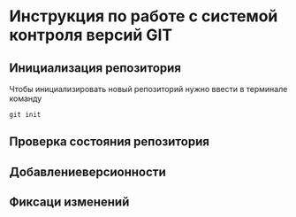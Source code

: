 # **Инструкция по работе с системой контроля версий GIT**

## Инициализация репозитория

Чтобы инициализировать новый репозиторий нужно ввести в терминале команду

    git init

## Проверка состояния репозитория

## Добавлениеверсионности

## Фиксаци изменений
